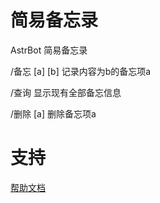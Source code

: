 # 简易备忘录

AstrBot 简易备忘录

/备忘 [a] [b] 记录内容为b的备忘项a

/查询         显示现有全部备忘信息

/删除 [a]     删除备忘项a

# 支持

[帮助文档](https://astrbot.app)
